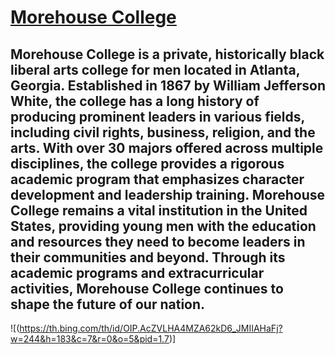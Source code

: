 # [Morehouse College](https://morehouse.edu/about/)
## Morehouse College is a private, historically black liberal arts college for men located in Atlanta, Georgia. Established in 1867 by William Jefferson White, the college has a long history of producing prominent leaders in various fields, including civil rights, business, religion, and the arts. With over 30 majors offered across multiple disciplines, the college provides a rigorous academic program that emphasizes character development and leadership training. Morehouse College remains a vital institution in the United States, providing young men with the education and resources they need to become leaders in their communities and beyond. Through its academic programs and extracurricular activities, Morehouse College continues to shape the future of our nation.
![(https://th.bing.com/th/id/OIP.AcZVLHA4MZA62kD6_JMIIAHaFj?w=244&h=183&c=7&r=0&o=5&pid=1.7)]

